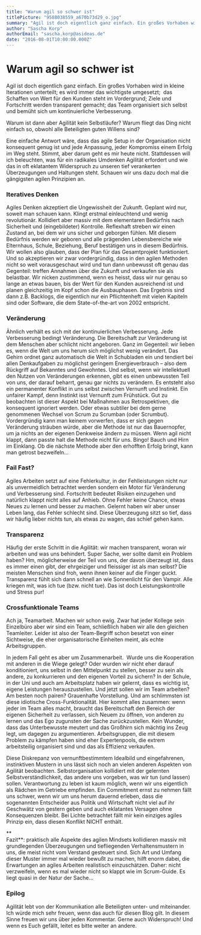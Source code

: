 ```yaml
---
title: "Warum agil so schwer ist"
titlePicture: "9588038559_a670b73d29_o.jpg"
summary: "Agil ist doch eigentlich ganz einfach. Ein großes Vorhaben wird in kleine Iterationen unterteilt; es wird immer das wichtigste umgesetzt;  das Schaffen von Wert für den Kunden steht im Vordergrund; Ziele und Fortschritt werden transparent gemacht; das Team organisiert sich selbst und bemüht sich um kontinuierliche Verbesserung."
author: "Sascha Korp"
authorEmail: "sascha.korp@asideas.de"
date: "2016-08-01T10:00:00.000Z"
---
```

Warum agil so schwer ist
========================

Agil ist doch eigentlich ganz einfach. Ein großes Vorhaben wird in kleine Iterationen unterteilt; es wird immer das wichtigste umgesetzt;  das Schaffen von Wert für den Kunden steht im Vordergrund; Ziele und Fortschritt werden transparent gemacht; das Team organisiert sich selbst und bemüht sich um kontinuierliche Verbesserung.

Warum ist dann aber Agilität kein Selbstläufer? Warum fliegt das Ding nicht einfach so, obwohl alle Beteiligten guten Willens sind?

Eine einfache Antwort wäre, dass das agile Setup in der Organisation nicht konsequent genug ist und jede Anpassung, jeder Kompromiss einem Erfolg im Weg steht. Stimmt, aber darum geht es mir heute nicht. Stattdessen will ich beleuchten, was für ein radikales Umdenken Agilität erfordert und wie das in oft eklatantem Widerspruch zu unseren tief verankerten Überzeugungen und Haltungen steht. Schauen wir uns dazu doch mal die gängigsten agilen Prinzipien an.

### **Iteratives Denken**

Agiles Denken akzeptiert die Ungewissheit der Zukunft. Geplant wird nur, soweit man schauen kann. Klingt erstmal einleuchtend und wenig revolutionär. Kollidiert aber massiv mit dem elementaren Bedürfnis nach Sicherheit und (eingebildeter) Kontrolle. Reflexhaft streben wir einen Zustand an, bei dem wir uns sicher und geborgen fühlen. Mit diesem Bedürfnis werden wir geboren und alle prägenden Lebensbereiche wie Elternhaus, Schule, Beziehung, Beruf bestätigen uns in diesem Bedürfnis. Wir wollen also glauben, dass der Plan für das Gesamtprojekt funktioniert. Und so akzeptieren wir zwar vordergründig, dass in den agilen Methoden nicht so weit vorausgeschaut wird und tun dann unbewusst oft genau das Gegenteil: treffen Annahmen über die Zukunft und verkaufen sie als belastbar. Wir nicken zustimmend, wenn es heisst, dass wir nur genau so lange an etwas bauen, bis der Wert für den Kunden ausreichend ist und planen gleichzeitig im Kopf schon die Ausbauphasen. Das Ergebnis sind dann z.B. Backlogs, die eigentlich nur ein Pflichtenheft mit vielen Kapiteln sind oder Software, die dem State-of-the-art von 2002 entspricht.

### **Veränderung**

Ähnlich verhält es sich mit der kontinuierlichen Verbesserung. Jede Verbesserung bedingt Veränderung. Die Bereitschaft zur Veränderung ist dem Menschen aber schlicht nicht angeboren. Ganz im Gegenteil: wir lieben es, wenn die Welt um uns herum sich möglichst wenig verändert. Das Gehirn ordnet ganz automatisch die Welt in Schubladen ein und tendiert bei allen Denkaufgaben zu möglichst geringem Energieverbrauch – also dem Rückgriff auf Bekanntes und Gewohntes. Und selbst, wenn wir intellektuell den Nutzen von Veränderungen erkennen, gibt es einen unbewussten Teil von uns, der darauf beharrt, genau gar nichts zu verändern. Es entsteht also ein permanenter Konflikt in uns selbst zwischen Vernunft und Instinkt. Ein unfairer Kampf, denn Instinkt isst Vernunft zum Frühstück. Gut zu beobachten ist dieser Aspekt bei Maßnahmen aus Retrospektiven, die konsequent ignoriert werden. Oder etwas subtiler bei dem gerne genommenen Wechsel von Scrum zu Scrumban (oder Scrumbut). Vordergründig kann man keinem vorwerfen, dass er sich gegen Veränderung sträuben würde, aber die Methode ist nur das Bauernopfer, um ja nichts an der eigenen Denkweise ändern zu müssen. Wenn agil nicht klappt, dann passte halt die Methode nicht für uns. Bingo! Bauch und Hirn im Einklang. Ob die nächste Methode aber den erhofften Erfolg bringt, kann man getrost bezweifeln…

### **Fail Fast?**

Agiles Arbeiten setzt auf eine Fehlerkultur, in der Fehlleistungen nicht nur als unvermeidlich betrachtet werden sondern ein Motor für Veränderung und Verbesserung sind. Fortschritt bedeutet Risiken einzugehen und natürlich klappt nicht alles auf Anhieb. Ohne Fehler keine Chance, etwas Neues zu lernen und besser zu machen. Gelernt haben wir aber unser Leben lang, das Fehler schlecht sind. Diese Überzeugung sitzt so tief, dass wir häufig lieber nichts tun, als etwas zu wagen, das schief gehen kann.

### **Transparenz**

Häufig der erste Schritt in die Agilität: wir machen transparent, woran wir arbeiten und was uns behindert. Super Sache, wer sollte damit ein Problem haben? Hm, möglicherweise der Teil von uns, der davon überzeugt ist, dass es immer einen gibt, der ehrgeiziger und fleissiger ist als man selbst? Die meisten Menschen sind froh, wenn ihnen keiner auf die Finger guckt. Transparenz fühlt sich dann schnell an wie Sonnenlicht für den Vampir. Alle kriegen mit, was ich tue (bzw. nicht tue). Das ist doch Leistungskontrolle und Stress pur!

### **Crossfunktionale Teams**

Ach ja, Teamarbeit. Machen wir schon ewig. Zwar hat jeder Kollege sein Einzelbüro aber wir sind ein Team, schließlich haben wir alle den gleichen Teamleiter. Leider ist also der Team-Begriff schon besetzt von einer Sichtweise, die eher organisatorische Einheiten meint, als echte Arbeitsgruppen.

In jedem Fall geht es aber um Zusammenarbeit.  Wurde uns die Kooperation mit anderen in die Wiege gelegt? Oder wurden wir nicht eher darauf konditioniert, uns selbst in den Mittelpunkt zu stellen, besser zu sein als andere, zu konkurrieren und den eigenen Vorteil zu sichern? In der Schule, in der Uni und auch am Arbeitsplatz haben wir gelernt, dass es wichtig ist, eigene Leistungen herauszustellen. Und jetzt sollen wir im Team arbeiten? Am besten noch pairen? Grauenhafte Vorstellung. Und am schlimmsten ist diese idiotische Cross-Funktionalität. Hier kommt alles zusammen: wenn jeder im Team alles macht, braucht das Bereitschaft den Bereich der eigenen Sicherheit zu verlassen, sich Neuem zu öffnen, von anderen zu lernen und das Ego zugunsten der Sache zurückzustellen. Kein Wunder, dass das Unterbewusste meutert und das Großhirn sich mächtig ins Zeug legt, um dagegen zu argumentieren. Arbeitsgruppen, die mit diesem Problem zu kämpfen haben sind eher Expertenpools, die extrem arbeitsteilig organisiert sind und das als Effizienz verkaufen.

Diese Diskrepanz von vernunftbestimmtem Idealbild und eingefahrenen, instinktiven Mustern in uns lässt sich noch an vielen anderen Aspekten von Agilität beobachten. Selbstorganisation kollidiert mit der gelernten Selbstverständlichkeit, das andere uns vorgeben, was wir tun (und lassen) sollen. Verantwortung zu leben ist kaum möglich, wenn wir uns eigentlich als Rädchen im Getriebe empfinden. Ein Commitment ernst zu nehmen fällt uns schwer, wenn wir um uns herum dauernd erleben, dass die sogenannten Entscheider aus Politik und Wirtschaft nicht viel auf ihr Geschwätz von gestern geben und auch eklatantes Versagen ohne Konsequenzen bleibt. Bei Lichte betrachtet fällt mir kein einziges agiles Prinzip ein, dass diesen Konflikt NICHT enthält.

**  
Fazit**: praktisch alle Aspekte des agilen Mindsets kollidieren massiv mit grundlegenden Überzeugungen und tiefliegenden Verhaltensmustern in uns, die meist nicht vom Verstand gesteuert sind. Sich Art und Umfang dieser Muster immer mal wieder bewußt zu machen, hilft enorm dabei, die Erwartungen an agiles Arbeiten realistisch einzuschätzen. Daher: nicht verzweifeln, wenn es mal wieder nicht so klappt wie im Scrum-Guide. Es liegt quasi in der Natur der Sache…

### **Epilog**

Agilität lebt von der Kommunikation alle Beteiligten unter- und miteinander. Ich würde mich sehr freuen, wenn das auch für diesen Blog gilt. In diesem Sinne freuen wir uns über jeden Kommentar. Gerne auch Widerspruch! Und wenn es Euch gefällt, leitet es bitte weiter an andere.